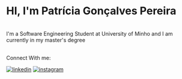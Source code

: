 # HI, I'm Patrícia Gonçalves Pereira

<br />I'm a Software Engineering Student at University of Minho and I am currently in my master's degree

<br />Connect With me:

[![linkedin](https://github.com/shikhar1020jais1/Git-Social/blob/master/Icons/LinkedIn.png (LinkedIn))][1]
[![instagram](https://github.com/shikhar1020jais1/Git-Social/blob/master/Icons/Instagram.png (Instagram))][2]


[1]: https://www.linkedin.com/in/patriciapereira150
[2]: https://www.instagram.com/150patriciap
